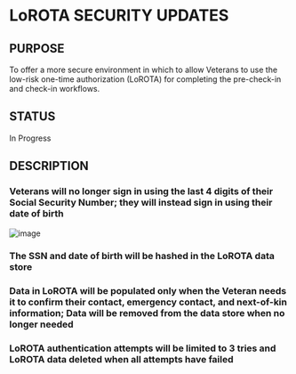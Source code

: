 # LoROTA SECURITY UPDATES

## PURPOSE
To offer a more secure environment in which to allow Veterans to use the low-risk one-time authorization (LoROTA) for completing the pre-check-in and check-in workflows.

## STATUS
In Progress

## DESCRIPTION

### Veterans will no longer sign in using the last 4 digits of their Social Security Number; they will instead sign in using their date of birth

![image](https://user-images.githubusercontent.com/86678742/167924895-d2de62ea-3d12-48b1-9cb8-a596d28fe8da.png)

### The SSN and date of birth will be hashed in the LoROTA data store

### Data in LoROTA will be populated only when the Veteran needs it to confirm their contact, emergency contact, and next-of-kin information; Data will be removed from the data store when no longer needed

### LoROTA authentication attempts will be limited to 3 tries and LoROTA data deleted when all attempts have failed
